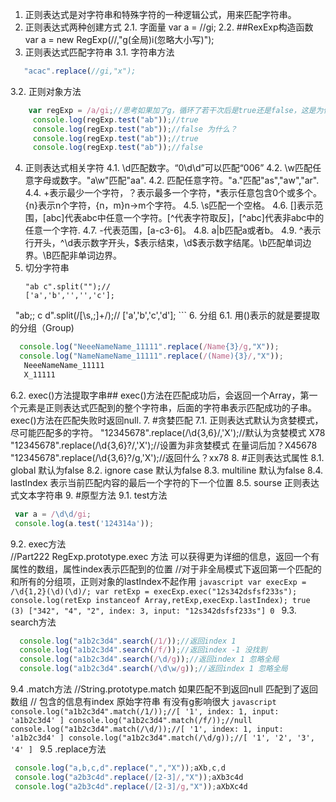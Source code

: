 1. 正则表达式是对字符串和特殊字符的一种逻辑公式，用来匹配字符串。
2. 正则表达式两种创建方式
  2.1. 字面量
     var  a = //gi;
  2.2. ##RexExp构造函数
     var a = new RegExp(//,"g(全局)i(忽略大小写)");
3. 正则表达式匹配字符串
  3.1. 字符串方法
  ```javascript
     "acac".replace(//gi,"x");
  ```
  3.2. 正则对象方法
  ```javascript
      var regExp = /a/gi;//思考如果加了g，循环了若干次后是true还是false，这是为什么？test中的lastIndex
       console.log(regExp.test("ab"));//true
       console.log(regExp.test("ab"));//false 为什么？
       console.log(regExp.test("ab"));//true
       console.log(regExp.test("ab"));//false 
   ```
4. 正则表达式相关字符
  4.1. \d匹配数字。“0\d\d”可以匹配“006”
  4.2. \w匹配任意字母或数字。"a\w"匹配"aa".
  4.2. 匹配任意字符。"a."匹配"as","aw","ar".
  4.4. +表示最少一个字符，？表示最多一个字符，*表示任意包含0个或多个。{n}表示n个字符，{n，m}n->m个字符。
  4.5. \s匹配一个空格。
  4.6. []表示范围，[abc]代表abc中任意一个字符。[^代表字符取反]，[^abc]代表非abc中的任意一个字符.
  4.7. -代表范围，[a-c3-6]。
  4.8. a|b匹配a或者b。
  4.9. ^表示行开头，^\d表示数字开头，$表示结束，\d$表示数字结尾。\b匹配单词边界。\B匹配非单词边界。
5. 切分字符串
   ```
   "ab c".split("");//
   ['a','b','','','c'];
   "ab;; c d".split(/[\s\,\;]+/);//
   ['a','b','c','d'];
    ```
6. 分组
  6.1. 用()表示的就是要提取的分组（Group)
  ```javascript
    console.log("NeeeNameName_11111".replace(/Name{3}/g,"X"));
    console.log("NameNameName_11111".replace(/(Name){3}/,"X"));
     NeeeNameName_11111
     X_11111
  ```
       
   6.2. exec()方法提取字串##
        exec()方法在匹配成功后，会返回一个Array，第一个元素是正则表达式匹配到的整个字符串，后面的字符串表示匹配成功的子串。
        exec()方法在匹配失败时返回null.
7. #贪婪匹配
  7.1. 正则表达式默认为贪婪模式，尽可能匹配多的字符。
      "12345678".replace(/\d{3,6}/,'X');//默认为贪婪模式  X78
      "12345678".replace(/\d{3,6}?/,'X');//设置为非贪婪模式 在量词后加？X45678
      "12345678".replace(/\d{3,6}?/g,'X');//返回什么？xx78
8. #正则表达式属性
  8.1. global 默认为false
  8.2. ignore case 默认为false
  8.3. multiline 默认为false
  8.4. lastIndex 表示当前匹配内容的最后一个字符的下一个位置
  8.5. sourse 正则表达式文本字符串
9. #原型方法
  9.1. test方法
  ```javascript
   var a = /\d\d/gi;
   console.log(a.test('124314a'));
  ```
  9.2. exec方法   
    //Part222 RegExp.prototype.exec 方法 可以获得更为详细的信息，返回一个有属性的数组，属性index表示匹配到的位置
    //对于非全局模式下返回第一个匹配的和所有的分组项，正则对象的lastIndex不起作用
    ```javascript
    var execExp = /\d{1,2}(\d)(\d)/;
    var retExp = execExp.exec("12s342dsfsf233s");
    console.log(retExp instanceof Array,retExp,execExp.lastIndex);
    true (3) ["342", "4", "2", index: 3, input: "12s342dsfsf233s"] 0
    ```
  9.3. search方法 
  ```javascript
    console.log("a1b2c3d4".search(/1/));//返回index 1
    console.log("a1b2c3d4".search(/f/));//返回index -1 没找到
    console.log("a1b2c3d4".search(/\d/g));//返回index 1 忽略全局
    console.log("a1b2c3d4".search(/\d\w/g));//返回index 1 忽略全局
  ```
  9.4 .match方法
    //String.prototype.match 如果匹配不到返回null 匹配到了返回数组
    // 包含的信息有index 原始字符串 有没有g影响很大
     ```javascript
    console.log("a1b2c3d4".match(/1/));//[ '1', index: 1, input: 'a1b2c3d4' ]
    console.log("a1b2c3d4".match(/f/));//null
    console.log("a1b2c3d4".match(/\d/));//[ '1', index: 1, input: 'a1b2c3d4' ]
    console.log("a1b2c3d4".match(/\d/g));//[ '1', '2', '3', '4' ]
    ```
  9.5 .replace方法
   ```javascript
    console.log("a,b,c,d".replace(",","X"));aXb,c,d
    console.log("a2b3c4d".replace(/[2-3]/,"X"));aXb3c4d
    console.log("a2b3c4d".replace(/[2-3]/g,"X"));aXbXc4d
   ```
